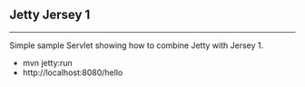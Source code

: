 ## Jetty Jersey 1 ##
***

Simple sample Servlet showing how to combine Jetty with Jersey 1. 

* mvn jetty:run
* http://localhost:8080/hello